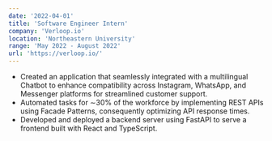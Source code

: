 ```yaml
---
date: '2022-04-01'
title: 'Software Engineer Intern'
company: 'Verloop.io'
location: 'Northeastern University'
range: 'May 2022 - August 2022'
url: 'https://verloop.io/'
---
```


- Created an application that seamlessly integrated with a multilingual Chatbot to enhance compatibility across Instagram, WhatsApp, and Messenger platforms for streamlined customer support.
- Automated tasks for ∼30% of the workforce by implementing REST APIs using Facade Patterns, consequently optimizing API response times.
- Developed and deployed a backend server using FastAPI to serve a frontend built with React and TypeScript.
